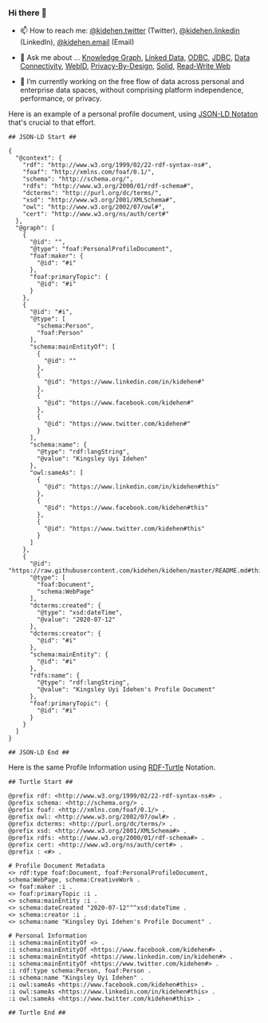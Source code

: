 ### Hi there 👋

<!--
**kidehen/kidehen** is a ✨ _special_ ✨ repository because its `README.md` (this file) appears on your GitHub profile.

Here are some ideas to get you started:

- 🔭 I’m currently working on ...
- 🌱 I’m currently learning ...
- 👯 I’m looking to collaborate on ...
- 🤔 I’m looking for help with ...
- 💬 Ask me about ...
- 📫 How to reach me: ...
- 😄 Pronouns: ...
- ⚡ Fun fact: ...
-->
- 📫 How to reach me: [@kidehen.twitter](http://twitter.com/kidehen#this) (Twitter), [@kidehen.linkedin](https://linkedin.com/in/kidehen#this) (LinkedIn), [@kidehen.email](mailto:kidehen@openlinksw.com) (Email)

- 💬 Ask me about ... [Knowledge Graph](https://twitter.com/hashtag/KnowledgeGraph), [Linked Data](https://twitter.com/hashtag/LinkedData), [ODBC](https://twitter.com/hashtag/ODBC), [JDBC](https://twitter.com/hashtag/JDBC), [Data Connectivity](https://twitter.com/hashtag/DataConnectivity), [WebID](https://twitter.com/hashtag/WebID), [Privacy-By-Design](https://twitter.com/hashtag/PrivacyByDesign), [Solid](https://twitter.com/hashtag/SolidHelps), [Read-Write Web](https://twitter.com/hashtag/RWW)

- 🔭 I’m currently working on the free flow of data across personal and enterprise data spaces, without comprising platform independence, performance, or privacy. 

Here is an example of a personal profile document, using [JSON-LD Notaton](https://medium.com/@kidehen/simple-linked-data-deployment-tutorial-using-json-ld-notation-3e753a5d44a3) that's crucial to that effort. 

```
## JSON-LD Start ##

{
  "@context": {
    "rdf": "http://www.w3.org/1999/02/22-rdf-syntax-ns#",
    "foaf": "http://xmlns.com/foaf/0.1/",
    "schema": "http://schema.org/",
    "rdfs": "http://www.w3.org/2000/01/rdf-schema#",
    "dcterms": "http://purl.org/dc/terms/",
    "xsd": "http://www.w3.org/2001/XMLSchema#",
    "owl": "http://www.w3.org/2002/07/owl#",
    "cert": "http://www.w3.org/ns/auth/cert#"
  },
  "@graph": [
    {
      "@id": "",
      "@type": "foaf:PersonalProfileDocument",
      "foaf:maker": {
        "@id": "#i"
      },
      "foaf:primaryTopic": {
        "@id": "#i"
      }
    },
    {
      "@id": "#i",
      "@type": [
        "schema:Person",
        "foaf:Person"
      ],
      "schema:mainEntityOf": [
        {
          "@id": ""
        },
        {
          "@id": "https://www.linkedin.com/in/kidehen#"
        },
        {
          "@id": "https://www.facebook.com/kidehen#"
        },
        {
          "@id": "https://www.twitter.com/kidehen#"
        }
      ],
      "schema:name": {
        "@type": "rdf:langString",
        "@value": "Kingsley Uyi Idehen"
      },
      "owl:sameAs": [
        {
          "@id": "https://www.linkedin.com/in/kidehen#this"
        },
        {
          "@id": "https://www.facebook.com/kidehen#this"
        },
        {
          "@id": "https://www.twitter.com/kidehen#this"
        }
      ]
    },
    {
      "@id": "https://raw.githubusercontent.com/kidehen/kidehen/master/README.md#this",
      "@type": [
        "foaf:Document",
        "schema:WebPage"
      ],
      "dcterms:created": {
        "@type": "xsd:dateTime",
        "@value": "2020-07-12"
      },
      "dcterms:creator": {
        "@id": "#i"
      },
      "schema:mainEntity": {
        "@id": "#i"
      },
      "rdfs:name": {
        "@type": "rdf:langString",
        "@value": "Kingsley Uyi Idehen's Profile Document"
      },
      "foaf:primaryTopic": {
        "@id": "#i"
      }
    }
  ]
}

## JSON-LD End ##

```

Here is the same Profile Information using [RDF-Turtle](https://medium.com/openlink-software-blog/simple-linked-data-deployment-tutorial-a532e568c82f) Notation. 

```
## Turtle Start ##

@prefix rdf: <http://www.w3.org/1999/02/22-rdf-syntax-ns#> .
@prefix schema: <http://schema.org/> .
@prefix foaf: <http://xmlns.com/foaf/0.1/> .
@prefix owl: <http://www.w3.org/2002/07/owl#> .
@prefix dcterms: <http://purl.org/dc/terms/> .
@prefix xsd: <http://www.w3.org/2001/XMLSchema#> .
@prefix rdfs: <http://www.w3.org/2000/01/rdf-schema#> .
@prefix cert: <http://www.w3.org/ns/auth/cert#> . 
@prefix : <#> . 

# Profile Document Metadata
<> rdf:type foaf:Document, foaf:PersonalProfileDocument, schema:WebPage, schema:CreativeWork .
<> foaf:maker :i .
<> foaf:primaryTopic :i .
<> schema:mainEntity :i .
<> schema:dateCreated "2020-07-12"^^xsd:dateTime .
<> schema:creator :i .
<> schema:name "Kingsley Uyi Idehen's Profile Document" .

# Personal Information 
:i schema:mainEntityOf <> .
:i schema:mainEntityOf <https://www.facebook.com/kidehen#> .
:i schema:mainEntityOf <https://www.linkedin.com/in/kidehen#> .
:i schema:mainEntityOf <https://www.twitter.com/kidehen#> .
:i rdf:type schema:Person, foaf:Person .
:i schema:name "Kingsley Uyi Idehen" .
:i owl:sameAs <https://www.facebook.com/kidehen#this> .
:i owl:sameAs <https://www.linkedin.com/in/kidehen#this> .
:i owl:sameAs <https://www.twitter.com/kidehen#this> .

## Turtle End ##
```

